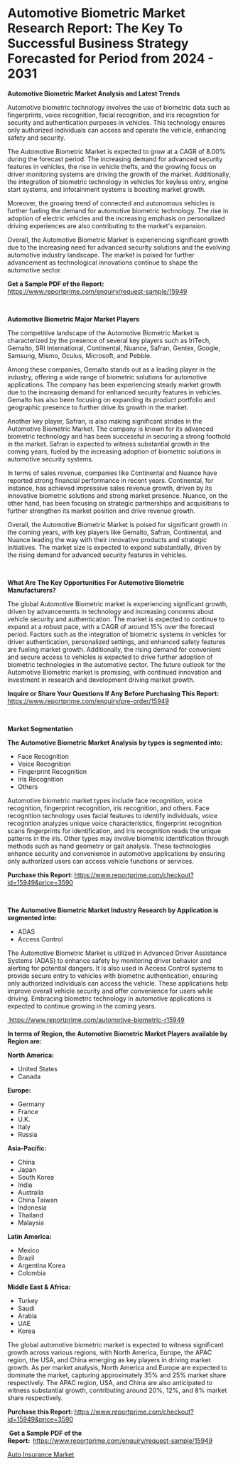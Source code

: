 <p><h1>Automotive Biometric Market Research Report: The Key To Successful Business Strategy Forecasted for Period from 2024 - 2031</h1></p><p><strong>Automotive Biometric Market Analysis and Latest Trends</strong></p>
<p><p>Automotive biometric technology involves the use of biometric data such as fingerprints, voice recognition, facial recognition, and iris recognition for security and authentication purposes in vehicles. This technology ensures only authorized individuals can access and operate the vehicle, enhancing safety and security.</p><p>The Automotive Biometric Market is expected to grow at a CAGR of 8.00% during the forecast period. The increasing demand for advanced security features in vehicles, the rise in vehicle thefts, and the growing focus on driver monitoring systems are driving the growth of the market. Additionally, the integration of biometric technology in vehicles for keyless entry, engine start systems, and infotainment systems is boosting market growth.</p><p>Moreover, the growing trend of connected and autonomous vehicles is further fueling the demand for automotive biometric technology. The rise in adoption of electric vehicles and the increasing emphasis on personalized driving experiences are also contributing to the market's expansion.</p><p>Overall, the Automotive Biometric Market is experiencing significant growth due to the increasing need for advanced security solutions and the evolving automotive industry landscape. The market is poised for further advancement as technological innovations continue to shape the automotive sector.</p></p>
<p><strong>Get a Sample PDF of the Report:&nbsp;</strong> <a href="https://www.reportprime.com/enquiry/request-sample/15949">https://www.reportprime.com/enquiry/request-sample/15949</a></p>
<p>&nbsp;</p>
<p><strong>Automotive Biometric Major Market Players</strong></p>
<p><p>The competitive landscape of the Automotive Biometric Market is characterized by the presence of several key players such as IriTech, Gemalto, SRI International, Continental, Nuance, Safran, Gentex, Google, Samsung, Mismo, Oculus, Microsoft, and Pebble.</p><p>Among these companies, Gemalto stands out as a leading player in the industry, offering a wide range of biometric solutions for automotive applications. The company has been experiencing steady market growth due to the increasing demand for enhanced security features in vehicles. Gemalto has also been focusing on expanding its product portfolio and geographic presence to further drive its growth in the market.</p><p>Another key player, Safran, is also making significant strides in the Automotive Biometric Market. The company is known for its advanced biometric technology and has been successful in securing a strong foothold in the market. Safran is expected to witness substantial growth in the coming years, fueled by the increasing adoption of biometric solutions in automotive security systems.</p><p>In terms of sales revenue, companies like Continental and Nuance have reported strong financial performance in recent years. Continental, for instance, has achieved impressive sales revenue growth, driven by its innovative biometric solutions and strong market presence. Nuance, on the other hand, has been focusing on strategic partnerships and acquisitions to further strengthen its market position and drive revenue growth.</p><p>Overall, the Automotive Biometric Market is poised for significant growth in the coming years, with key players like Gemalto, Safran, Continental, and Nuance leading the way with their innovative products and strategic initiatives. The market size is expected to expand substantially, driven by the rising demand for advanced security features in vehicles.</p></p>
<p>&nbsp;</p>
<p><strong>What Are The Key Opportunities For Automotive Biometric Manufacturers?</strong></p>
<p><p>The global Automotive Biometric market is experiencing significant growth, driven by advancements in technology and increasing concerns about vehicle security and authentication. The market is expected to continue to expand at a robust pace, with a CAGR of around 15% over the forecast period. Factors such as the integration of biometric systems in vehicles for driver authentication, personalized settings, and enhanced safety features are fueling market growth. Additionally, the rising demand for convenient and secure access to vehicles is expected to drive further adoption of biometric technologies in the automotive sector. The future outlook for the Automotive Biometric market is promising, with continued innovation and investment in research and development driving market growth.</p></p>
<p><strong>Inquire or Share Your Questions If Any Before Purchasing This Report:</strong> <a href="https://www.reportprime.com/enquiry/pre-order/15949">https://www.reportprime.com/enquiry/pre-order/15949</a></p>
<p>&nbsp;</p>
<p><strong>Market Segmentation</strong></p>
<p><strong>The Automotive Biometric Market Analysis by types is segmented into:</strong></p>
<p><ul><li>Face Recognition</li><li>Voice Recognition</li><li>Fingerprint Recognition</li><li>Iris Recognition</li><li>Others</li></ul></p>
<p><p>Automotive biometric market types include face recognition, voice recognition, fingerprint recognition, iris recognition, and others. Face recognition technology uses facial features to identify individuals, voice recognition analyzes unique voice characteristics, fingerprint recognition scans fingerprints for identification, and iris recognition reads the unique patterns in the iris. Other types may involve biometric identification through methods such as hand geometry or gait analysis. These technologies enhance security and convenience in automotive applications by ensuring only authorized users can access vehicle functions or services.</p></p>
<p><strong>Purchase this Report:&nbsp;</strong><a href="https://www.reportprime.com/checkout?id=15949&price=3590">https://www.reportprime.com/checkout?id=15949&price=3590</a></p>
<p>&nbsp;</p>
<p><strong>The Automotive Biometric Market Industry Research by Application is segmented into:</strong></p>
<p><ul><li>ADAS</li><li>Access Control</li></ul></p>
<p><p>The Automotive Biometric Market is utilized in Advanced Driver Assistance Systems (ADAS) to enhance safety by monitoring driver behavior and alerting for potential dangers. It is also used in Access Control systems to provide secure entry to vehicles with biometric authentication, ensuring only authorized individuals can access the vehicle. These applications help improve overall vehicle security and offer convenience for users while driving. Embracing biometric technology in automotive applications is expected to continue growing in the coming years.</p></p>
<p><a href="https://www.reportprime.com/automotive-biometric-r15949">&nbsp;https://www.reportprime.com/automotive-biometric-r15949</a></p>
<p><strong>In terms of Region, the Automotive Biometric Market Players available by Region are:</strong></p>
<p>
    <p> <strong> North America: </strong>
        <ul>
            <li>United States</li>
            <li>Canada</li>
        </ul>
        </p> 
    <p> <strong> Europe: </strong>
        <ul>
            <li>Germany</li>
            <li>France</li>
            <li>U.K.</li>
            <li>Italy</li>
            <li>Russia</li>
        </ul>
        </p> 
    <p> <strong> Asia-Pacific: </strong>
        <ul>
            <li>China</li>
            <li>Japan</li>
            <li>South Korea</li>
            <li>India</li>
            <li>Australia</li>
            <li>China Taiwan</li>
            <li>Indonesia</li>
            <li>Thailand</li>
            <li>Malaysia</li>
        </ul>
        </p> 
    <p> <strong> Latin America: </strong>
        <ul>
            <li>Mexico</li>
            <li>Brazil</li>
            <li>Argentina Korea</li>
            <li>Colombia</li>
        </ul>
        </p> 
    <p> <strong> Middle East & Africa: </strong>
        <ul>
            <li>Turkey</li>
            <li>Saudi</li>
            <li>Arabia</li>
            <li>UAE</li>
            <li>Korea</li>
        </ul>
    </p>
    </p>
<p><p>The global automotive biometric market is expected to witness significant growth across various regions, with North America, Europe, the APAC region, the USA, and China emerging as key players in driving market growth. As per market analysis, North America and Europe are expected to dominate the market, capturing approximately 35% and 25% market share respectively. The APAC region, USA, and China are also anticipated to witness substantial growth, contributing around 20%, 12%, and 8% market share respectively.</p></p>
<p><strong>Purchase this Report: </strong><a href="https://www.reportprime.com/checkout?id=15949&price=3590">https://www.reportprime.com/checkout?id=15949&price=3590</a></p>
<p>&nbsp;<strong>Get a Sample PDF of the Report:&nbsp;&nbsp;</strong><a href="https://www.reportprime.com/enquiry/request-sample/15949">https://www.reportprime.com/enquiry/request-sample/15949</a></p>
<p><strong></strong></p>
<p><p><a href="https://github.com/NorbertYates/Market-Research-Report-List-4/blob/main/auto-insurance-market.md">Auto Insurance Market</a></p></p>